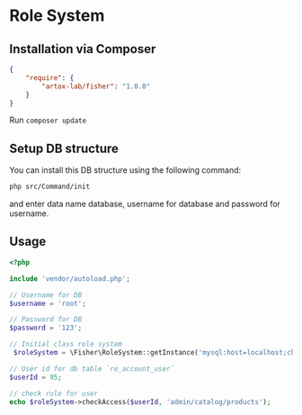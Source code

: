 # Role System

## Installation via Composer

```json
{
    "require": {
        "artox-lab/fisher": "1.0.0"
    }
}
```

Run ```composer update```

## Setup DB structure
You can install this DB structure using the following command:
```bash
php src/Command/init
```
and enter data name database, username for database and password for username.

## Usage

```php
<?php

include 'vendor/autoload.php';

// Username for DB
$username = 'root';

// Password for DB
$password = '123';

// Initial class role system
 $roleSystem = \Fisher\RoleSystem::getInstance('mysql:host=localhost;charset=utf8;dbname=fisher_database', $username, $password);

// User id for db table `re_account_user`
$userId = 95;

// check rule for user
echo $roleSystem->checkAccess($userId, 'admin/catalog/products');

```